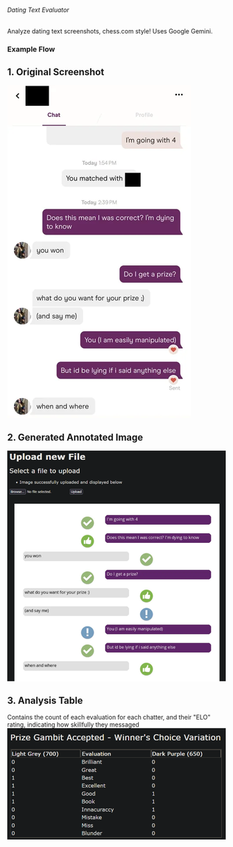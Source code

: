 ###### Dating Text Evaluator ######

Analyze dating text screenshots, chess.com style! Uses Google Gemini.

### Example Flow ###
## 1. Original Screenshot ##
![alt text](https://raw.githubusercontent.com/elvis-p1/text-evaluator/refs/heads/main/examples/ex1.webp?token=GHSAT0AAAAAADHG52K2IMRUGB26TMU6YWWE2DR3WAA "Original Screenshot")
## 2. Generated Annotated Image ##
![alt text](https://raw.githubusercontent.com/elvis-p1/text-evaluator/refs/heads/main/examples/ex2.png?token=GHSAT0AAAAAADHG52K3U26BLQNGI44CQAIQ2DR3YRA "Annotated Image Generated")
## 3. Analysis Table ##
Contains the count of each evaluation for each chatter, and their "ELO" rating, indicating how skillfully they messaged<br />
![alt text](https://raw.githubusercontent.com/elvis-p1/text-evaluator/refs/heads/main/examples/ex3.png?token=GHSAT0AAAAAADHG52K22CR46RYG2WHFPBOY2DR3XVA "Analysis Table")
